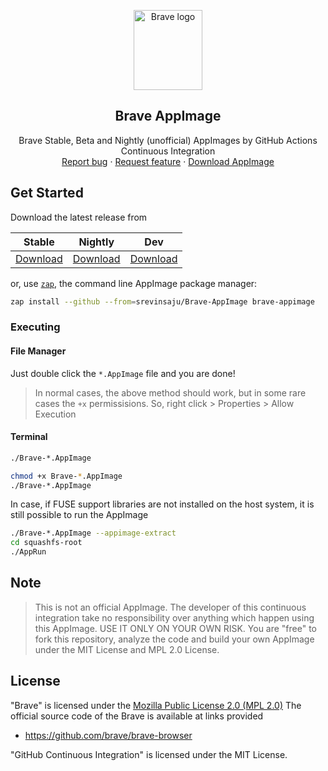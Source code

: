 <p align="center">
    <img src="https://brave.com/wp-content/uploads/2019/03/brave-logo.png" alt="Brave logo" width=110 height=128>

<h2 align="center">Brave AppImage</h2>

  <p align="center">
    Brave Stable, Beta and Nightly (unofficial) AppImages by GitHub Actions Continuous Integration
    <br>
    <a href="https://github.com/srevinsaju/Brave-Appimage/issues/new">Report bug</a>
    ·
    <a href="https://github.com/srevinsaju/Brave-Appimage/issues/new">Request feature</a>
    ·
    <a href="https://github.com/srevinsaju/Brave-Appimage/releases/latest">Download AppImage</a>
  </p>
</p>

## Get Started

Download the latest release from

| Stable | Nightly | Dev |
| ------- | --------| ------ | 
| [Download](https://github.com/srevinsaju/Brave-AppImage/releases/tag/stable) | [Download](https://github.com/srevinsaju/Brave-AppImage/releases/tag/nightly) | [Download](https://github.com/srevinsaju/Brave-AppImage/releases/tag/dev)

or, use [`zap`](https://github.com/srevinsaju/zap), the command line AppImage package manager:
```bash
zap install --github --from=srevinsaju/Brave-AppImage brave-appimage
```

### Executing
#### File Manager
Just double click the `*.AppImage` file and you are done!

> In normal cases, the above method should work, but in some rare cases
the `+x` permissisions. So, right click > Properties > Allow Execution

#### Terminal 
```bash
./Brave-*.AppImage
```
```bash
chmod +x Brave-*.AppImage
./Brave-*.AppImage
```

In case, if FUSE support libraries are not installed on the host system, it is 
still possible to run the AppImage

```bash
./Brave-*.AppImage --appimage-extract
cd squashfs-root
./AppRun
```

## Note
> This is not an official AppImage. The developer of this continuous integration
> take no responsibility over anything which happen using this AppImage. USE IT ONLY
> ON YOUR OWN RISK. You are "free" to fork this repository, analyze the code and
> build your own AppImage under the MIT License and MPL 2.0 License.

## License
"Brave" is licensed under the [Mozilla Public License 2.0  (MPL 2.0)](https://en.wikipedia.org/wiki/Mozilla_Public_License)
The official source code of the Brave is available at links provided 
* https://github.com/brave/brave-browser

"GitHub Continuous Integration" is licensed under the MIT License. 
